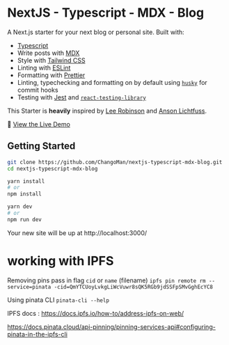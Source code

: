 # NextJS - Typescript - MDX - Blog

A Next.js starter for your next blog or personal site. Built with:

- [Typescript](https://www.typescriptlang.org/)
- Write posts with [MDX](https://mdxjs.com/)
- Style with [Tailwind CSS](https://tailwindcss.com/)
- Linting with [ESLint](https://eslint.org/)
- Formatting with [Prettier](https://prettier.io/)
- Linting, typechecking and formatting on by default using [`husky`](https://github.com/typicode/husky) for commit hooks
- Testing with [Jest](https://jestjs.io/) and [`react-testing-library`](https://testing-library.com/docs/react-testing-library/intro)

This Starter is **heavily** inspired by [Lee Robinson](https://github.com/leerob/leerob.io) and [Anson Lichtfuss](https://github.com/ansonlichtfuss/website).

👀 [View the Live Demo](https://nextjs-typescript-mdx-blog.vercel.app/)

## Getting Started

```bash
git clone https://github.com/ChangoMan/nextjs-typescript-mdx-blog.git
cd nextjs-typescript-mdx-blog

yarn install
# or
npm install

yarn dev
# or
npm run dev
```

Your new site will be up at http://localhost:3000/

# working with IPFS

Removing pins pass in flag `cid` or `name` (filename)
`ipfs pin remote rm --service=pinata -cid=QmYTCUoyLvkgLiWcVuwr8sQK5RGb9jdSSFpSMvGghEcYC8`

Using pinata CLI
`pinata-cli --help`

IPFS docs : <https://docs.ipfs.io/how-to/address-ipfs-on-web/>

https://docs.pinata.cloud/api-pinning/pinning-services-api#configuring-pinata-in-the-ipfs-cli
